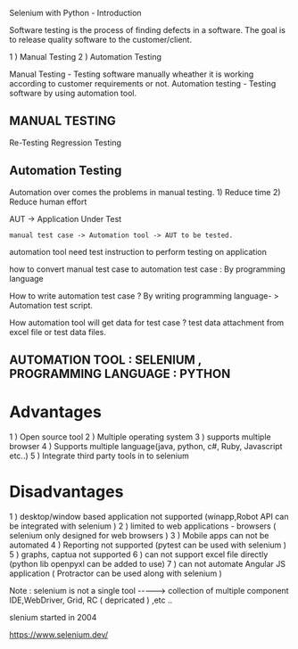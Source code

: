 Selenium with Python - Introduction

Software testing is the process of finding defects in a software.
The goal is to release quality software to the customer/client.

1 ) Manual Testing
2 ) Automation Testing

Manual Testing - Testing software manually wheather it is working according to customer requirements or not.
Automation testing - Testing software by using automation tool.

MANUAL TESTING 
-----------------

Re-Testing
Regression Testing

Automation Testing
-------------------
Automation over comes the problems in manual testing.
                1) Reduce time
                2) Reduce human effort

AUT -> Application Under Test


    manual test case -> Automation tool -> AUT to be tested.

automation tool need test instruction to perform testing on application

how to convert manual test case to automation test case : By programming language

How to write automation test case ? By writing programming language- > Automation test script.

How automation tool will get data for test case ? test data attachment from excel file or test data files.


AUTOMATION TOOL : SELENIUM , PROGRAMMING LANGUAGE : PYTHON
-------------------------------------------------------------------

Advantages 
========================
1 ) Open source tool
2 ) Multiple operating system
3 ) supports multiple browser
4 ) Supports multiple language(java, python, c#, Ruby, Javascript etc..)
5 ) Integrate third party tools in to selenium

Disadvantages
==========================
1 ) desktop/window based application not supported (winapp,Robot API can be integrated with selenium )
2 ) limited to web applications - browsers ( selenium only designed for web browsers )
3 ) Mobile apps can not be automated 
4 ) Reporting not supported (pytest can be used with selenium )
5 ) graphs, captua not supported 
6 ) can not support excel file directly (python lib openpyxl can be added to use)
7 ) can not automate Angular JS application ( Protractor can be used along with selenium )

Note : selenium is not a single tool -----> collection of multiple component IDE,WebDriver, Grid, RC ( depricated ) ,etc ..

slenium started in 2004 

https://www.selenium.dev/ 